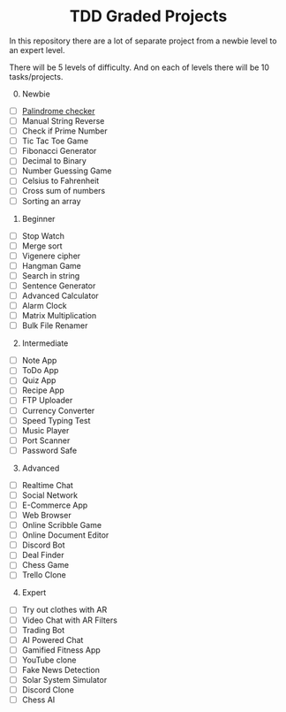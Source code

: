 <h1 align="center">TDD Graded Projects</h1>
<p>In this repository there are a lot of separate project from a newbie level to an expert level.</p>
<p>There will be 5 levels of difficulty. And on each of levels there will be 10 tasks/projects.</p>

0. Newbie
- [ ] [Palindrome checker](https://github.com/yuriysurzhikov/TDD-GradedProjects/tree/newbie/palindrome_checker)
- [ ] Manual String Reverse
- [ ] Check if Prime Number
- [ ] Tic Tac Toe Game
- [ ] Fibonacci Generator
- [ ] Decimal to Binary
- [ ] Number Guessing Game
- [ ] Celsius to Fahrenheit
- [ ] Cross sum of numbers
- [ ] Sorting an array

1. Beginner
- [ ] Stop Watch
- [ ] Merge sort
- [ ] Vigenere cipher
- [ ] Hangman Game
- [ ] Search in string
- [ ] Sentence Generator
- [ ] Advanced Calculator
- [ ] Alarm Clock
- [ ] Matrix Multiplication
- [ ] Bulk File Renamer

2. Intermediate
- [ ] Note App
- [ ] ToDo App
- [ ] Quiz App
- [ ] Recipe App
- [ ] FTP Uploader
- [ ] Currency Converter
- [ ] Speed Typing Test
- [ ] Music Player
- [ ] Port Scanner
- [ ] Password Safe

3. Advanced
- [ ] Realtime Chat
- [ ] Social Network
- [ ] E-Commerce App
- [ ] Web Browser
- [ ] Online Scribble Game
- [ ] Online Document Editor
- [ ] Discord Bot
- [ ] Deal Finder
- [ ] Chess Game
- [ ] Trello Clone

4. Expert
- [ ] Try out clothes with AR
- [ ] Video Chat with AR Filters
- [ ] Trading Bot
- [ ] AI Powered Chat
- [ ] Gamified Fitness App
- [ ] YouTube clone
- [ ] Fake News Detection
- [ ] Solar System Simulator
- [ ] Discord Clone
- [ ] Chess AI
